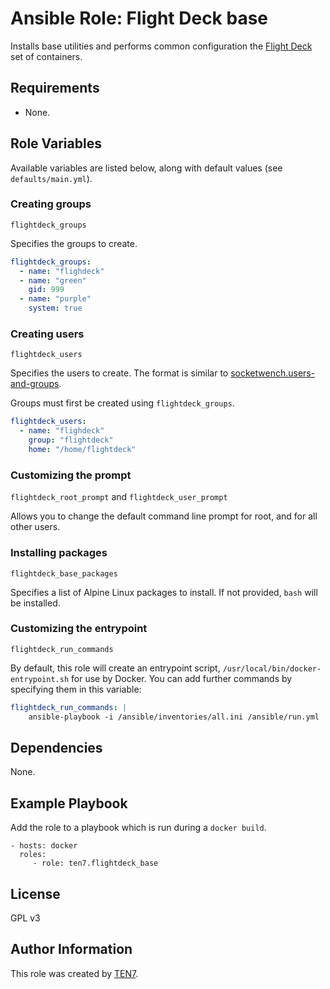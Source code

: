 # Ansible Role: Flight Deck base

Installs base utilities and performs common configuration the [Flight Deck](https://github.com/ten7/flight-deck) set of containers.

## Requirements

* None.

## Role Variables

Available variables are listed below, along with default values (see `defaults/main.yml`).

### Creating groups

`flightdeck_groups`

Specifies the groups to create.

```yaml
flightdeck_groups:
  - name: "flighdeck"
  - name: "green"
    gid: 999
  - name: "purple"
    system: true
```

### Creating users

`flightdeck_users`

Specifies the users to create. The format is similar to [socketwench.users-and-groups](https://github.com/socketwench/ansible-role-users-and-groups).

Groups must first be created using `flightdeck_groups`.

```yaml
flightdeck_users:
  - name: "flighdeck"
    group: "flightdeck"
    home: "/home/flightdeck"
```

### Customizing the prompt

`flightdeck_root_prompt` and `flightdeck_user_prompt`

Allows you to change the default command line prompt for root, and for all other users.

### Installing packages

`flightdeck_base_packages`

Specifies a list of Alpine Linux packages to install. If not provided, `bash` will be installed.

### Customizing the entrypoint

`flightdeck_run_commands`

By default, this role will create an entrypoint script, `/usr/local/bin/docker-entrypoint.sh` for use by Docker. You can add further commands by specifying them in this variable:

```yaml
flightdeck_run_commands: |
    ansible-playbook -i /ansible/inventories/all.ini /ansible/run.yml
```

## Dependencies

None.

## Example Playbook

Add the role to a playbook which is run during a `docker build`.

    - hosts: docker
      roles:
         - role: ten7.flightdeck_base

## License

GPL v3

## Author Information

This role was created by [TEN7](https://ten7.com/).
